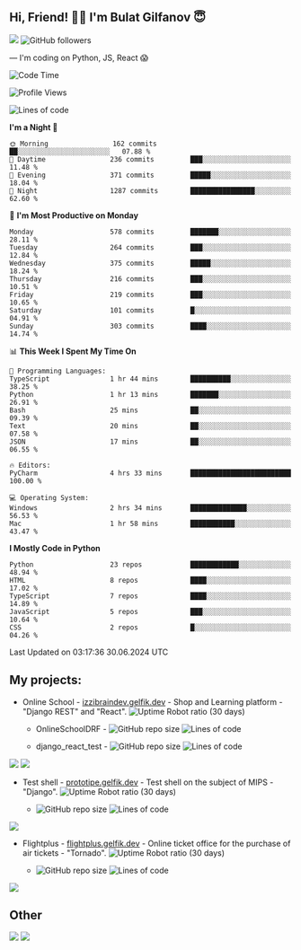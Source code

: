 ## Hi, Friend! 👋🏻 I'm Bulat Gilfanov 😇
![](https://komarev.com/ghpvc/?username=gelfik)
![GitHub followers](https://img.shields.io/github/followers/gelfik?label=Follow%20%20me&style=social)

— I'm coding on Python, JS, React 😱

<!--START_SECTION:waka-->
![Code Time](http://img.shields.io/badge/Code%20Time-952%20hrs%2010%20mins-blue)

![Profile Views](http://img.shields.io/badge/Profile%20Views-0-blue)

![Lines of code](https://img.shields.io/badge/From%20Hello%20World%20I%27ve%20Written-1.0%20million%20lines%20of%20code-blue)

**I'm a Night 🦉** 

```text
🌞 Morning                162 commits         ██░░░░░░░░░░░░░░░░░░░░░░░   07.88 % 
🌆 Daytime                236 commits         ███░░░░░░░░░░░░░░░░░░░░░░   11.48 % 
🌃 Evening                371 commits         █████░░░░░░░░░░░░░░░░░░░░   18.04 % 
🌙 Night                  1287 commits        ████████████████░░░░░░░░░   62.60 % 
```
📅 **I'm Most Productive on Monday** 

```text
Monday                   578 commits         ███████░░░░░░░░░░░░░░░░░░   28.11 % 
Tuesday                  264 commits         ███░░░░░░░░░░░░░░░░░░░░░░   12.84 % 
Wednesday                375 commits         █████░░░░░░░░░░░░░░░░░░░░   18.24 % 
Thursday                 216 commits         ███░░░░░░░░░░░░░░░░░░░░░░   10.51 % 
Friday                   219 commits         ███░░░░░░░░░░░░░░░░░░░░░░   10.65 % 
Saturday                 101 commits         █░░░░░░░░░░░░░░░░░░░░░░░░   04.91 % 
Sunday                   303 commits         ████░░░░░░░░░░░░░░░░░░░░░   14.74 % 
```


📊 **This Week I Spent My Time On** 

```text
💬 Programming Languages: 
TypeScript               1 hr 44 mins        ██████████░░░░░░░░░░░░░░░   38.25 % 
Python                   1 hr 13 mins        ███████░░░░░░░░░░░░░░░░░░   26.91 % 
Bash                     25 mins             ██░░░░░░░░░░░░░░░░░░░░░░░   09.39 % 
Text                     20 mins             ██░░░░░░░░░░░░░░░░░░░░░░░   07.58 % 
JSON                     17 mins             ██░░░░░░░░░░░░░░░░░░░░░░░   06.55 % 

🔥 Editors: 
PyCharm                  4 hrs 33 mins       █████████████████████████   100.00 % 

💻 Operating System: 
Windows                  2 hrs 34 mins       ██████████████░░░░░░░░░░░   56.53 % 
Mac                      1 hr 58 mins        ███████████░░░░░░░░░░░░░░   43.47 % 
```

**I Mostly Code in Python** 

```text
Python                   23 repos            ████████████░░░░░░░░░░░░░   48.94 % 
HTML                     8 repos             ████░░░░░░░░░░░░░░░░░░░░░   17.02 % 
TypeScript               7 repos             ████░░░░░░░░░░░░░░░░░░░░░   14.89 % 
JavaScript               5 repos             ███░░░░░░░░░░░░░░░░░░░░░░   10.64 % 
CSS                      2 repos             █░░░░░░░░░░░░░░░░░░░░░░░░   04.26 % 
```




 Last Updated on 03:17:36 30.06.2024 UTC
<!--END_SECTION:waka-->

## My projects:
* Online School - [izzibraindev.gelfik.dev](https://izzibraindev.gelfik.dev) - Shop and Learning platform - "Django REST" and "React". ![Uptime Robot ratio (30 days)](https://img.shields.io/uptimerobot/ratio/m789362933-76bebfd87184c57fccb2f8a2?style=plastic)

  * OnlineSchoolDRF - ![GitHub repo size](https://img.shields.io/github/repo-size/gelfik/OnlineSchoolDRF?color=succes&style=plastic)
![Lines of code](https://img.shields.io/tokei/lines/github/gelfik/OnlineSchoolDRF?color=success&label=line%20code&style=plastic)

  * django_react_test - ![GitHub repo size](https://img.shields.io/github/repo-size/gelfik/django_react_test?color=succes&style=plastic)
![Lines of code](https://img.shields.io/tokei/lines/github/gelfik/django_react_test?color=success&label=line%20code&style=plastic)

[![](https://github-readme-stats.vercel.app/api/pin/?username=gelfik&repo=OnlineSchoolDRF&theme=dark&hide_border=true&locale=RU)](https://github.com/gelfik/OnlineSchoolDRF)
[![](https://github-readme-stats.vercel.app/api/pin/?username=gelfik&repo=django_react_test&theme=dark&hide_border=true&locale=RU)](https://github.com/gelfik/django_react_test)

* Test shell - [prototipe.gelfik.dev](https://prototipe.gelfik.dev) - Test shell on the subject of MIPS - "Django". ![Uptime Robot ratio (30 days)](https://img.shields.io/uptimerobot/ratio/m789362955-a6306bfa213ad4615b219e32?style=plastic)

  * ![GitHub repo size](https://img.shields.io/github/repo-size/gelfik/prototipe-django?color=succes&style=plastic)
![Lines of code](https://img.shields.io/tokei/lines/github/gelfik/prototipe-django?color=success&label=line%20code&style=plastic)

[![](https://github-readme-stats.vercel.app/api/pin/?username=gelfik&repo=prototipe-django&theme=dark&hide_border=true)](https://github.com/gelfik/prototipe-django)

* Flightplus - [flightplus.gelfik.dev](https://flightplus.gelfik.dev) - Online ticket office for the purchase of air tickets - "Tornado". ![Uptime Robot ratio (30 days)](https://img.shields.io/uptimerobot/ratio/m789362969-1b1016050a1df7d8d7b11572?style=plastic)

  * ![GitHub repo size](https://img.shields.io/github/repo-size/gelfik/flightplus-tornado?color=succes&style=plastic)
![Lines of code](https://img.shields.io/tokei/lines/github/gelfik/flightplus-tornado?color=success&label=line%20code&style=plastic)

[![](https://github-readme-stats.vercel.app/api/pin/?username=gelfik&repo=flightplus-tornado&theme=dark&hide_border=true)](https://github.com/gelfik/flightplus-tornado)

## Other
![](https://github-readme-stats.vercel.app/api?username=gelfik&show_icons=true&theme=dark&count_private=true&hide_title=true&include_all_commits=true&hide_border=true)
![](https://github-readme-stats.vercel.app/api/top-langs/?username=gelfik&theme=dark&langs_count=10&layout=compact&hide_border=true)


<!--
**gelfik/gelfik** is a ✨ _special_ ✨ repository because its `README.md` (this file) appears on your GitHub profile.

Here are some ideas to get you started:

- 🔭 I’m currently working on ...
- 🌱 I’m currently learning ...
- 👯 I’m looking to collaborate on ...
- 🤔 I’m looking for help with ...
- 💬 Ask me about ...
- 📫 How to reach me: ...
- 😄 Pronouns: ...
- ⚡ Fun fact: ...
-->
